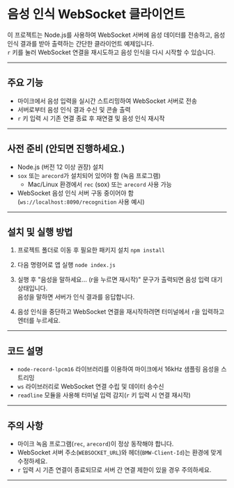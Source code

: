 # 음성 인식 WebSocket 클라이언트

이 프로젝트는 Node.js를 사용하여 WebSocket 서버에 음성 데이터를 전송하고, 음성 인식 결과를 받아 출력하는 간단한 클라이언트 예제입니다.  
`r` 키를 눌러 WebSocket 연결을 재시도하고 음성 인식을 다시 시작할 수 있습니다.

---

## 주요 기능

- 마이크에서 음성 입력을 실시간 스트리밍하여 WebSocket 서버로 전송
- 서버로부터 음성 인식 결과 수신 및 콘솔 출력
- `r` 키 입력 시 기존 연결 종료 후 재연결 및 음성 인식 재시작

---

## 사전 준비 (안되면 진행하세요.)

- Node.js (버전 12 이상 권장) 설치
- `sox` 또는 `arecord`가 설치되어 있어야 함 (녹음 프로그램)
  - Mac/Linux 환경에서 `rec` (sox) 또는 `arecord` 사용 가능
- WebSocket 음성 인식 서버 구동 중이어야 함 (`ws://localhost:8090/recognition` 사용 예시)

---

## 설치 및 실행 방법

1. 프로젝트 폴더로 이동 후 필요한 패키지 설치
```npm install```

2. 다음 명령어로 앱 실행
```node index.js```

3. 실행 후 "음성을 말하세요... (r을 누르면 재시작)" 문구가 출력되면 음성 입력 대기 상태입니다.  
   음성을 말하면 서버가 인식 결과를 응답합니다.

4. 음성 인식을 중단하고 WebSocket 연결을 재시작하려면 터미널에서 `r`을 입력하고 엔터를 누르세요.

---

## 코드 설명

- `node-record-lpcm16` 라이브러리를 이용하여 마이크에서 16kHz 샘플링 음성을 스트리밍  
- `ws` 라이브러리로 WebSocket 연결 수립 및 데이터 송수신  
- `readline` 모듈을 사용해 터미널 입력 감지(`r` 키 입력 시 연결 재시작)

---

## 주의 사항

- 마이크 녹음 프로그램(`rec`, `arecord`)이 정상 동작해야 합니다.  
- WebSocket 서버 주소(`WEBSOCKET_URL`)와 헤더(`BMW-Client-Id`)는 환경에 맞게 수정하세요.  
- `r` 입력 시 기존 연결이 종료되므로 서버 간 연결 제한이 있을 경우 주의하세요.

---



